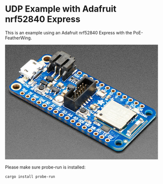# UDP Example with Adafruit nrf52840 Express
This is an example using an Adafruit nrf52840 Express with the PoE-FeatherWing.

![PoE FeatherWing](adafruit-nrf52840-express.jpg?raw=true)

Please make sure probe-run is installed:

```bash
cargo install probe-run
```
